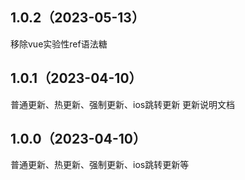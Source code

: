## 1.0.2（2023-05-13）
移除vue实验性ref语法糖
## 1.0.1（2023-04-10）
普通更新、热更新、强制更新、ios跳转更新
更新说明文档
## 1.0.0（2023-04-10）
普通更新、热更新、强制更新、ios跳转更新等
